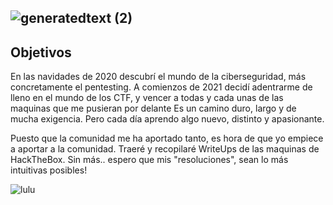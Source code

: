 ## ![generatedtext (2)](https://user-images.githubusercontent.com/87484792/127788028-330ab8cd-4fda-4a6c-b32d-c44881ee974f.png)

## Objetivos

En las navidades de 2020 descubrí el mundo de la ciberseguridad, más concretamente el pentesting. A comienzos de 2021 decidí adentrarme de lleno en el mundo de los CTF, y vencer a todas y cada unas de las maquinas que me pusieran por delante
Es un camino duro, largo y de mucha exigencia. Pero cada día aprendo algo nuevo, distinto y apasionante. 

Puesto que la comunidad me ha aportado tanto, es hora de que yo empiece a aportar a la comunidad. 
Traeré y recopilaré WriteUps de las maquinas de HackTheBox.
Sin más.. espero que mis "resoluciones", sean lo más intuitivas posibles!


![lulu](https://user-images.githubusercontent.com/87484792/127788210-308fcf83-5638-4a12-b5a4-312d2a1813f8.gif)
